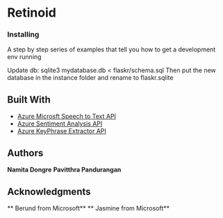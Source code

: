 # Retinoid



### Installing

A step by step series of examples that tell you how to get a development env running

Update db:
    sqlite3 mydatabase.db < flaskr/schema.sql
    Then put the new database in the instance folder and rename to flaskr.sqlite


## Built With

* [Azure Microsft Speech to Text API](https://azure.microsoft.com/en-us/services/cognitive-services/speech-to-text/)
* [Azure Sentiment Analysis API](https://docs.microsoft.com/en-us/azure/cognitive-services/text-analytics/how-tos/text-analytics-how-to-keyword-extraction)
* [Azure KeyPhrase Extractor API](https://azure.microsoft.com/en-us/services/cognitive-services/text-analytics/)


## Authors ## 

**Namita Dongre**
**Pavitthra Pandurangan**


## Acknowledgments

** Berund from Microsoft**
** Jasmine from Microsoft**
